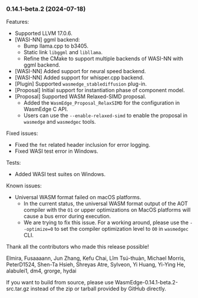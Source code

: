 ### 0.14.1-beta.2 (2024-07-18)

Features:

* Supported LLVM 17.0.6.
* [WASI-NN] ggml backend:
  * Bump llama.cpp to b3405.
  * Static link `libggml` and `libllama`.
  * Refine the CMake to support multiple backends of WASI-NN with ggml backend.
* [WASI-NN] Added support for neural speed backend.
* [WASI-NN] Added support for whisper.cpp backend.
* [Plugin] Supported `wasmedge_stablediffusion` plug-in.
* [Proposal] Initial support for instantiation phase of component model.
* [Proposal] Supported WASM Relaxed-SIMD proposal.
  * Added the `WasmEdge_Proposal_RelaxSIMD` for the configuration in WasmEdge C API.
  * Users can use the `--enable-relaxed-simd` to enable the proposal in `wasmedge` and `wasmedgec` tools.

Fixed issues:

* Fixed the `fmt` related header inclusion for error logging.
* Fixed WASI test error in Windows.

Tests:

* Added WASI test suites on Windows.

Known issues:

* Universal WASM format failed on macOS platforms.
  * In the current status, the universal WASM format output of the AOT compiler with the `O1` or upper optimizations on MacOS platforms will cause a bus error during execution.
  * We are trying to fix this issue. For a working around, please use the `--optimize=0` to set the compiler optimization level to `O0` in `wasmedgec` CLI.

Thank all the contributors who made this release possible!

Elmira, Fusaaaann, Jun Zhang, Kefu Chai, Lîm Tsú-thuàn, Michael Morris, PeterD1524, Shen-Ta Hsieh, Shreyas Atre, Sylveon, Yi Huang, Yi-Ying He, alabulei1, dm4, grorge, hydai

If you want to build from source, please use WasmEdge-0.14.1-beta.2-src.tar.gz instead of the zip or tarball provided by GitHub directly.
